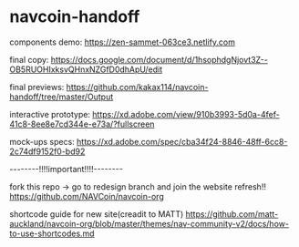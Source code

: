 # navcoin-handoff

components demo:
https://zen-sammet-063ce3.netlify.com

final copy:
https://docs.google.com/document/d/1hsophdgNjovt3Z--OB5RUOHIxksvQHnxNZGfD0dhApU/edit

final previews:
https://github.com/kakax114/navcoin-handoff/tree/master/Output

interactive prototype:
https://xd.adobe.com/view/910b3993-5d0a-4fef-41c8-8ee8e7cd344e-e73a/?fullscreen

mock-ups specs:
https://xd.adobe.com/spec/cba34f24-8846-48ff-6cc8-2c74df9152f0-bd92

--------!!!!important!!!!--------

fork this repo -> go to redesign branch and join the website refresh!!
https://github.com/NAVCoin/navcoin-org

shortcode guide for new site(creadit to MATT)
https://github.com/matt-auckland/navcoin-org/blob/master/themes/nav-community-v2/docs/how-to-use-shortcodes.md
